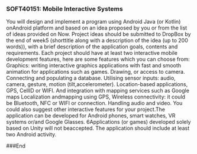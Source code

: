 ### SOFT40151: Mobile Interactive Systems
You will design and implement a program using Android Java (or Kotlin) onAndroid platform and based on an idea proposed by you or from the list of
ideas provided on Now. Project ideas should be submitted to DropBox by the end of week5 (shorttitle along with a description of the idea (up to 200 words)), with a brief
description of the application goals, contents and requirements. Each project  should have  at least  two interactive  mobile  development
features, here are some features which you can choose from: Graphics:   writing   interactive   graphics   applications   with   fast   and
smooth animation for applications such as games. Drawing, or access to camera. Connecting and populating a database. 
Utilising   sensor   inputs:   audio,   camera,   gesture,   motion   (tilt,accelerometer). Location-based applications, GPS, CellID or WIFI. And integration
with   mapping   services   such   as   Google   maps   Localization   andmapping using GPS, Wireless   connectivity:   it   could   be   Bluetooth,   NFC   or   WIFI   or
connection. Handling audio and video. You could also suggest other interactive features for your project.The application can be developed for Android phones, smart watches, VR
systems or/and Google Glasses.
6Applications   (or   games)   developed   solely   based   on   Unity   will   not   beaccepted. The application should include at least two Android activity.

###End
